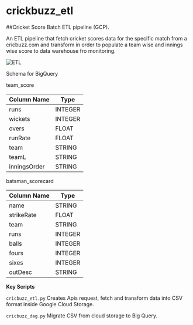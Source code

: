 # crickbuzz_etl
##Cricket Score Batch ETL pipeline (GCP).

An ETL pipeline that fetch cricket scores data for the specific match from a cricbuzz.com and transform in order to populate a team wise and innings wise score to data warehouse fro monitoring.


![ETL](https://user-images.githubusercontent.com/11287529/195139814-43bb4a9b-1336-465d-8a11-485f7f14bbce.jpg)


Schema for BigQuery

team_score

| Column Name | Type |
| ------------- | ------------- |
|runs |	INTEGER |
|wickets |	INTEGER |
|overs |	FLOAT |
|runRate |	FLOAT |
|team |	STRING |
|teamL |	STRING |
|inningsOrder |	STRING |


batsman_scorecard

| Column Name | Type |
| ------------- | ------------- |
| name |	STRING |
| strikeRate |	FLOAT |
| team |	STRING |
| runs |	INTEGER |
| balls |	INTEGER |
| fours |	INTEGER |
| sixes |	INTEGER |
| outDesc |	STRING |


**Key Scripts**

`cricbuzz_etl.py` Creates Apis request, fetch and transform data into CSV format inside Google Cloud Storage.

`cricbuzz_dag.py` Migrate CSV from cloud storage to Big Query.

